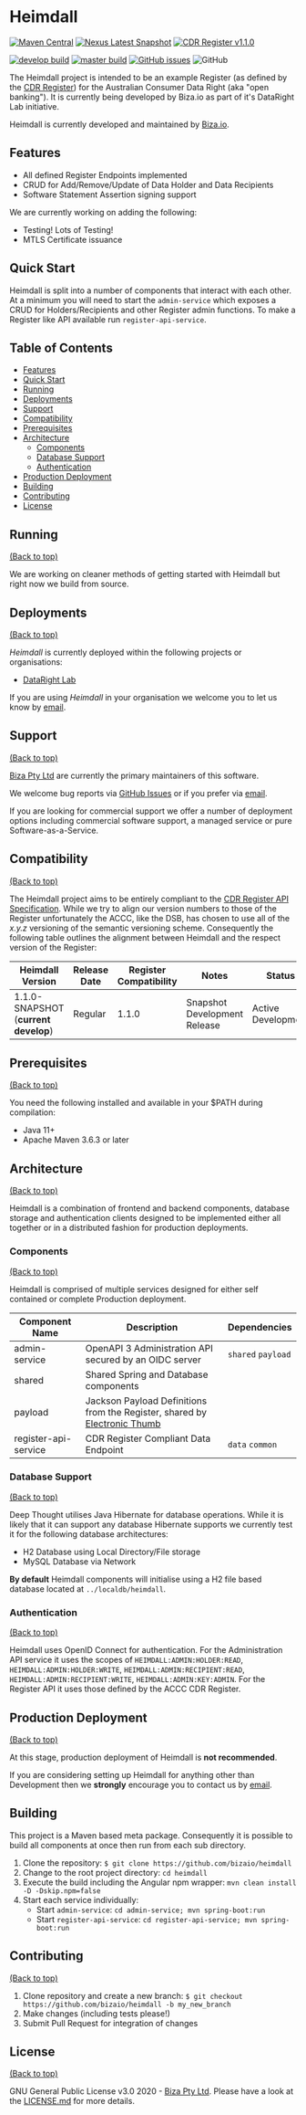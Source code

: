 # Heimdall

[![Maven Central](https://img.shields.io/maven-central/v/io.biza/heimdall?label=latest%20release)](https://search.maven.org/artifact/io.biza/heimdall) [![Nexus Latest Snapshot](https://img.shields.io/nexus/s/io.biza/heimdall?label=latest%20snapshot&server=https%3A%2F%2Foss.sonatype.org)](https://oss.sonatype.org/#nexus-search;classname~io.biza.heimdall) [![CDR Register v1.1.0](https://img.shields.io/badge/CDR%20Register-v1.1.0-brightgreen)](https://cdr-register.github.io/register)

[![develop build](https://img.shields.io/travis/com/bizaio/heimdall/develop?label=develop%20build)](https://travis-ci.com/bizaio/heimdall) [![master build](https://img.shields.io/travis/com/bizaio/heimdall/master?label=master%20build)](https://travis-ci.com/bizaio/heimdall) [![GitHub issues](https://img.shields.io/github/issues/bizaio/heimdall)](https://github.com/bizaio/heimdall/issues) ![GitHub](https://img.shields.io/github/license/bizaio/heimdall) 

The Heimdall project is intended to be an example Register (as defined by the [CDR Register](https://cdr-register.github.io/register)) for the Australian Consumer Data Right (aka "open banking"). It is currently being developed by Biza.io as part of it's DataRight Lab initiative.

Heimdall is currently developed and maintained by [Biza.io](https://www.biza.io).

## Features

  - All defined Register Endpoints implemented
  - CRUD for Add/Remove/Update of Data Holder and Data Recipients
  - Software Statement Assertion signing support

We are currently working on adding the following:
   - Testing! Lots of Testing!
   - MTLS Certificate issuance

## Quick Start

Heimdall is split into a number of components that interact with each other. At a minimum you will need to start the `admin-service` which exposes a CRUD for Holders/Recipients and other Register admin functions. To make a Register like API available run `register-api-service`.

## Table of Contents

- [Features](#features)
- [Quick Start](#quick-start)
- [Running](#running)
- [Deployments](#deployments)
- [Support](#support)
- [Compatibility](#compatibility)
- [Prerequisites](#prerequisites)
- [Architecture](#architecture)
  - [Components](#components)
  - [Database Support](#database-support)
  - [Authentication](#authentication)
- [Production Deployment](#production-deployment)
- [Building](#building)
- [Contributing](#contributing)
- [License](#license)

## Running

[(Back to top)](#table-of-contents)

We are working on cleaner methods of getting started with Heimdall but right now we build from source.

## Deployments

[(Back to top)](#table-of-contents)

*Heimdall* is currently deployed within the following projects or organisations:
- [DataRight Lab](https://dataright.io/lab)

If you are using *Heimdall* in your organisation we welcome you to let us know by [email](mailto:hello@biza.io).

## Support

[(Back to top)](#table-of-contents)

[Biza Pty Ltd](https://biza.io/) are currently the primary maintainers of this software. 

We welcome bug reports via [GitHub Issues](https://github.com/bizaio/heimdall/issues) or if you prefer via [email](mailto:hello@biza.io).

If you are looking for commercial support we offer a number of deployment options including commercial software support, a managed service or pure Software-as-a-Service.


## Compatibility

[(Back to top)](#table-of-contents)

The Heimdall project aims to be entirely compliant to the [CDR Register API Specification](https://cdr-register.github.io/register/). While we try to align our version numbers to those of the Register unfortunately the ACCC, like the DSB, has chosen to use all of the *x.y.z* versioning of the semantic versioning scheme. Consequently the following table outlines the alignment between Heimdall and the respect version of the Register:

Heimdall Version                     | Release Date | Register Compatibility     | Notes                                                             | Status
------------------------------------ | ------------ | -------------------------- | ----------------------------------------------------------------- | --------
1.1.0-SNAPSHOT (**current develop**) | Regular      | 1.1.0                      | Snapshot Development Release                                      | Active Development


## Prerequisites

[(Back to top)](#table-of-contents)

You need the following installed and available in your $PATH during compilation:
- Java 11+
- Apache Maven 3.6.3 or later

## Architecture

[(Back to top)](#table-of-contents)

Heimdall is a combination of frontend and backend components, database storage and authentication clients designed to be implemented either all together or in a distributed fashion for production deployments.

### Components

[(Back to top)](#table-of-contents)

Heimdall is comprised of multiple services designed for either self contained or complete Production deployment.

Component Name                       | Description                                                                           | Dependencies
-------------------------------------|---------------------------------------------------------------------------------------|------------------------------
admin-service                        | OpenAPI 3 Administration API secured by an OIDC server                                | `shared` `payload`
shared                               | Shared Spring and Database components                                                 |
payload                              | Jackson Payload Definitions from the Register, shared by [Electronic Thumb](https://github.com/bizaio/electronic-thumb) |
register-api-service                 | CDR Register Compliant Data Endpoint                                                  | `data` `common`

### Database Support

[(Back to top)](#table-of-contents)

Deep Thought utilises Java Hibernate for database operations. While it is likely that it can support any database Hibernate supports we currently test it for the following database architectures:
  - H2 Database using Local Directory/File storage
  - MySQL Database via Network

**By default** Heimdall components will initialise using a H2 file based database located at `../localdb/heimdall`.

### Authentication

[(Back to top)](#table-of-contents)

Heimdall uses OpenID Connect for authentication. For the Administration API service it uses the scopes of `HEIMDALL:ADMIN:HOLDER:READ`, `HEIMDALL:ADMIN:HOLDER:WRITE`, `HEIMDALL:ADMIN:RECIPIENT:READ`, `HEIMDALL:ADMIN:RECIPIENT:WRITE`, `HEIMDALL:ADMIN:KEY:ADMIN`. For the Register API it uses those defined by the ACCC CDR Register.

## Production Deployment

[(Back to top)](#table-of-contents)

At this stage, production deployment of Heimdall is **not recommended**.

If you are considering setting up Heimdall for anything other than Development then we **strongly** encourage you to contact us by [email](mailto:hello@biza.io).

## Building

This project is a Maven based meta package. Consequently it is possible to build all components at once then run from each sub directory.

1. Clone the repository: `$ git clone https://github.com/bizaio/heimdall`
2. Change to the root project directory: `cd heimdall`
3. Execute the build including the Angular npm wrapper: `mvn clean install -D -Dskip.npm=false`
4. Start each service individually:
   - Start `admin-service`: `cd admin-service; mvn spring-boot:run`
   - Start `register-api-service`: `cd register-api-service; mvn spring-boot:run`


## Contributing

[(Back to top)](#table-of-contents)

1. Clone repository and create a new branch: `$ git checkout https://github.com/bizaio/heimdall -b my_new_branch`
2. Make changes (including tests please!)
3. Submit Pull Request for integration of changes

## License

[(Back to top)](#table-of-contents)

GNU General Public License v3.0 2020 - [Biza Pty Ltd](https://biza.io/). Please have a look at the [LICENSE.md](LICENSE.md) for more details.


